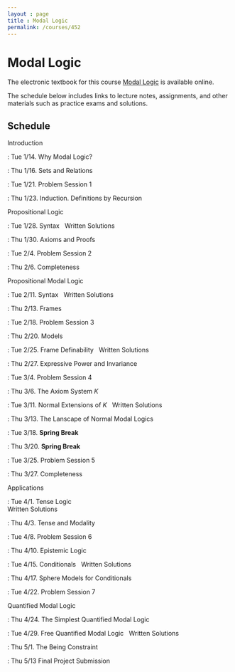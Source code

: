 ```yaml
---
layout : page
title : Modal Logic
permalink: /courses/452
---
```




# Modal Logic

The electronic textbook for this course [Modal Logic](https://modal-logic.gabrieluzquiano.org/) is available online. 

The schedule below includes links to lecture notes, assignments, and other materials such as practice exams and solutions.

## Schedule

Introduction

:	Tue 1/14.	Why Modal Logic?

:	Thu 1/16.	Sets and Relations 

:	Tue 1/21.	Problem Session 1 <br/>

:	Thu 1/23.	Induction. Definitions by Recursion

Propositional Logic

:	Tue 1/28.	Syntax &nbsp; Written Solutions

:	Thu 1/30.	Axioms and Proofs

:	Tue 2/4.	Problem Session 2 <br/>

:	Thu 2/6.	 Completeness

Propositional Modal Logic

:	Tue 2/11.	Syntax &nbsp; Written Solutions

:	Thu 2/13.	Frames

:	Tue 2/18.	Problem Session 3 <br/>

:	Thu 2/20.	Models

:	Tue 2/25.	Frame Definability &nbsp; Written Solutions

:	Thu 2/27.	Expressive Power and Invariance

:	Tue 3/4.	Problem Session 4 <br/>

:	Thu 3/6.	The Axiom System $K$	

:	Tue 3/11.	Normal Extensions of $K$ &nbsp; Written Solutions	

:	Thu 3/13.	The Lanscape of Normal Modal Logics

:	Tue 3/18.	 **Spring Break**

:	Thu 3/20.	**Spring Break**

:	Tue 3/25.	Problem Session 5 <br/>

:	Thu 3/27.	Completeness

Applications

:	Tue 4/1.	Tense Logic<br/>Written Solutions	

:	Thu 4/3.	Tense and Modality

:	Tue 4/8.	Problem Session 6 <br/>

:	Thu 4/10.	Epistemic Logic

:	Tue 4/15.	Conditionals &nbsp; Written Solutions	

:	Thu 4/17.	Sphere Models for Conditionals

:	Tue 4/22.	Problem Session 7 <br/>

Quantified Modal Logic

:	Thu 4/24.	The Simplest Quantified Modal Logic

:	Tue 4/29.	Free Quantified Modal Logic &nbsp; Written Solutions	

:	Thu 5/1.	The Being Constraint <br/>



:	Thu 5/13	Final Project Submission




